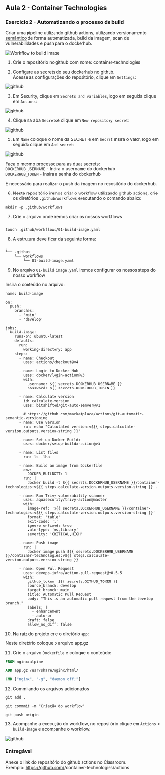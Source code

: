 ## Aula 2 - Container Technologies

### Exercicio 2 - Automatizando o processo de build

Criar uma pipeline utilizando github actions, utilizando versionamento [semântico](https://semver.org/) de forma automatizada, build da imagem, scan de vulnerabilidades e push para o dockerhub.

![Workflow to build image](img/001.png)

1. Crie o repositório no github com nome: container-technologies

2. Configure as secrets do seu dockerhub no github.  
Acesse as configurações do repositório, clique em `Settings`:

![github](img/002.png)

3. Em Security, clique em `Secrets and variables`, logo em seguida clique em `Actions`:

![github](img/003.png)

4. Clique na aba `Secrets`e clique em `New repository secret`:

![github](img/004.png)

5. Em `Name` coloque o nome da SECRET e em `Secret` insira o valor, logo em seguida clique em `Add secret`:

![github](img/005.png)

Faça o mesmo processo para as duas secrets:  
`DOCKERHUB_USERNAME` - Insira o username do dockerhub  
`DOCKERHUB_TOKEN` - Insira a senha do dockerhub  

É necessário para realizar o push da imagem no repositório do dockerhub.

6. Neste repositório iremos criar o workflow utilizando github actions, crie os diretórios `.github/workflows` executando o comando abaixo:

```shell
mkdir -p .github/workflows
```
7. Crie o arquivo onde iremos criar os nossos workflows

```shell

touch .github/workflows/01-build-image.yaml
```
8. A estrutura deve ficar da seguinte forma:
```shell
.
└── .github
    └── workflows
        └── 01-build-image.yaml
```
9. No arquivo `01-build-image.yaml` iremos configurar os nossos steps do nosso workflow

Insira o conteúdo no arquivo:

```github-actions
name: build-image

on:
  push:
    branches:
      - 'main'
      - 'develop'

jobs:
  build-image:
    runs-on: ubuntu-latest
    defaults:
      run:
        working-directory: app
    steps:
      - name: Checkout
        uses: actions/checkout@v4

      - name: Login to Docker Hub
        uses: docker/login-action@v3
        with:
          username: ${{ secrets.DOCKERHUB_USERNAME }}
          password: ${{ secrets.DOCKERHUB_TOKEN }}

      - name: Calculate version
        id: calculate-version
        uses: bitshifted/git-auto-semver@v1

        # https://github.com/marketplace/actions/git-automatic-semantic-versioning
      - name: Use version
        run: echo "Calculated version:v${{ steps.calculate-version.outputs.version-string }}"

      - name: Set up Docker Buildx
        uses: docker/setup-buildx-action@v3

      - name: List files
        run: ls -lha

      - name: Build an image from Dockerfile
        env:
          DOCKER_BUILDKIT: 1
        run: |
          docker build -t ${{ secrets.DOCKERHUB_USERNAME }}/container-technologies:v${{ steps.calculate-version.outputs.version-string }} .

      - name: Run Trivy vulnerability scanner
        uses: aquasecurity/trivy-action@master
        with:
          image-ref: '${{ secrets.DOCKERHUB_USERNAME }}/container-technologies:v${{ steps.calculate-version.outputs.version-string }}'
          format: 'table'
          exit-code: '1'
          ignore-unfixed: true
          vuln-type: 'os,library'
          severity: 'CRITICAL,HIGH'

      - name: Push image
        run: |
          docker image push ${{ secrets.DOCKERHUB_USERNAME }}/container-technologies:v${{ steps.calculate-version.outputs.version-string }}

      - name: Open Pull Request
        uses: devops-infra/action-pull-request@v0.5.5
        with:
          github_token: ${{ secrets.GITHUB_TOKEN }}
          source_branch: develop
          target_branch: main
          title: Automatic Pull Request
          body: "This is an automatic pull request from the develop branch."
          labels: |
            - enhancement
            - auto-pr
          draft: false
          allow_no_diff: false
```
10. Na raiz do projeto crie o diretório `app`:

Neste diretório coloque o arquivo app.gz

11. Crie o arquivo `Dockerfile` e coloque o conteúdo:

```Dockerfile
FROM nginx:alpine

ADD app.gz /usr/share/nginx/html/

CMD ["nginx", "-g", "daemon off;"]
```
12. Commitando os arquivos adicionados

```shell
git add .
```
```shell
git commmit -m "Criação do workflow"
```
```shell
git push origin
```
13. Acompanhe a execução do workflow, no repositório clique em `Actions` > `build-image` e acompanhe o workflow.

![github](img/006.png)

### Entregável

Anexe o link do repositório do github actions no Classroom.  
Exemplo: https://github.com/<user>/container-technologies/actions